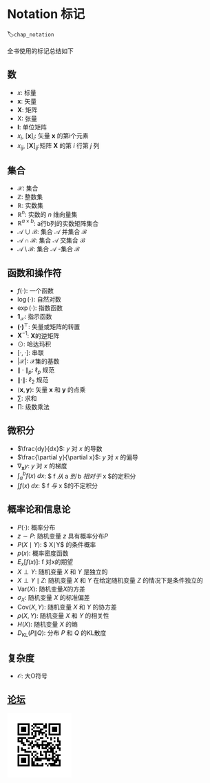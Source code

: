 # Notation 标记

:label:`chap_notation`

全书使用的标记总结如下


## 数

* $x$: 标量
* $\mathbf{x}$: 矢量
* $\mathbf{X}$: 矩阵
* $\mathsf{X}$: 张量
* $\mathbf{I}$: 单位矩阵
* $x_i$, $[\mathbf{x}]_i$: 矢量 $\mathbf{x}$ 的第i个元素
* $x_{ij}$, $[\mathbf{X}]_{ij}$:矩阵 $\mathbf{X}$  的第 $i$ 行第 $j$ 列


## 集合


* $\mathcal{X}$: 集合
* $\mathbb{Z}$:  整数集
* $\mathbb{R}$:  实数集
* $\mathbb{R}^n$:  实数的 $n$ 维向量集
* $\mathbb{R}^{a\times b}$:  a行b列的实数矩阵集合
* $\mathcal{A}\cup\mathcal{B}$: 集合 $\mathcal{A}$ 并集合  $\mathcal{B}$ 
* $\mathcal{A}\cap\mathcal{B}$: 集合 $\mathcal{A}$ 交集合 $\mathcal{B}$
* $\mathcal{A}\setminus\mathcal{B}$:  集合 $\mathcal{A}$ -集合 $\mathcal{B}$


##  函数和操作符


* $f(\cdot)$: 一个函数
* $\log(\cdot)$:  自然对数
* $\exp(\cdot)$:  指数函数      
* $\mathbf{1}_\mathcal{X}$:  指示函数
* $\mathbf{(\cdot)}^\top$: 矢量或矩阵的转置         
* $\mathbf{X}^{-1}$:  $\mathbf{X}$的逆矩阵
* $\odot$:  哈达玛积
* $[\cdot, \cdot]$:  串联
* $\lvert \mathcal{X} \rvert$: $\mathcal{X}$集的基数 
* $\|\cdot\|_p$:  $\ell_p$  规范                                
* $\|\cdot\|$:   $\ell_2$ 规范
* $\langle \mathbf{x}, \mathbf{y} \rangle$: 矢量 $\mathbf{x}$ 和 $\mathbf{y}$ 的点乘
* $\sum$:   求和               
* $\prod$:   级数乘法       


## 微积分

* $\frac{dy}{dx}$: $y$ 对 $x$ 的导数
* $\frac{\partial y}{\partial x}$:  $y$ 对 $x$ 的偏导
* $\nabla_{\mathbf{x}} y$:  $y$ 对 $x$ 的梯度
* $\int_a^b f(x) \;dx$:  $ f $从$ a $到$ b $相对于$ x $的定积分
* $\int f(x) \;dx$:   $ f $与$ x $的不定积分

## 概率论和信息论

* $P(\cdot)$:  概率分布                
* $z \sim P$:   随机变量 $z$ 具有概率分布$P$ 
* $P(X \mid Y)$:   $ X$∣$Y$ 的条件概率
* $p(x)$:  概率密度函数
* ${E}_{x} [f(x)]$: f 对x的期望
* $X \perp Y$: 随机变量 $X$ 和 $Y$ 是独立的
* $X \perp Y \mid Z$:  随机变量 $X$ 和 $Y$ 在给定随机变量 $Z$ 的情况下是条件独立的
* $\mathrm{Var}(X)$: 随机变量$X$的方差
* $\sigma_X$:   随机变量 $X$ 的标准偏差
* $\mathrm{Cov}(X, Y)$:   随机变量 $X$ 和 $Y$ 的协方差
* $\rho(X, Y)$:  随机变量 $X$ 和 $Y$ 的相关性
* $H(X)$:  随机变量 $X$ 的熵
* $D_{\mathrm{KL}}(P\|Q)$: 分布 $P$ 和 $Q$ 的KL散度

## 复杂度

* $\mathcal{O}$:  大O符号


## [论坛](https://discuss.mxnet.io/t/4367) 

![](../img/qr_notation.svg)